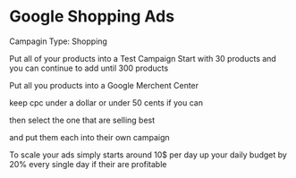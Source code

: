 # Google Shopping Ads

Campagin Type: Shopping

Put all of your products into a Test Campaign
Start with 30 products and you can continue to add until 300 products

Put all you products into a Google Merchent Center

keep cpc under a dollar or under 50 cents if you can


then select the one that are selling best

and put them each into their own campaign

To scale your ads simply
starts around 10$ per day
up your daily budget by 20% every single day if their are profitable